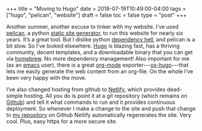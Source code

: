 +++
title = "Moving to Hugo"
date = 2018-07-19T10:49:00-04:00
tags = ["hugo", "pelican", "website"]
draft = false
toc = false
type = "post"
+++

Another summer, another excuse to tinker with my website. I&rsquo;ve used [pelican](https://blog.getpelican.com), a
python [static site generator](https://en.wikipedia.org/wiki/Web%5Ftemplate%5Fsystem#Static%5Fsite%5Fgenerators), to run this website for nearly six years. It&rsquo;s a
great tool. But I dislike python [dependency hell](https://en.wikipedia.org/wiki/Dependency%5Fhell), and pelican is a bit slow.
So I&rsquo;ve looked elsewhere. [Hugo](https://gohugo.io) is blazing fast, has a thriving community,
decent templates, and a downloadable binary that you can get via [homebrew](https://brew.sh). No
more dependency management! Also important for me (as an [emacs](https://www.gnu.org/software/emacs/) user), there is
a great [org-mode](https://orgmode.org) exporter---[ox-hugo](https://ox-hugo.netlify.com)---that lets me easily generate the web
content from an org-file. On the whole I&rsquo;ve been very happy with the move.

I&rsquo;ve also changed hosting from github to [Netlify](https://netlify.com), which provides dead-simple
hosting. All you do is point it at a git repository (which remains on [Github](https://github.com/mclearc))
and tell it what commands to run and it provides continuous deployment. So
whenever I make a change to the site and push that change to [my repository](https://github.com/mclearc/colinmclear.net) on
Github Netlify automatically regenerates the site. Very cool. Plus, easy https
for a more secure site.
